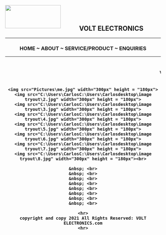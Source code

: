 <html>
    <head><title>VOLT ELECTRONICS.com</title>
    </head>
<center>
<body>
    <img src="start.jpg" width="180px" height="75px" align="left"><br>
    &nbsp; <br>
    <h2>VOLT ELECTRONICS</h2>
    <hr>
    <h3>HOME ~ ABOUT ~ SERVICE/PRODUCT ~ ENQUIRIES
    <hr>
    <marquee><h4>welcome</marquee>
    <a href="Home.html"></a>
    <a href="Products / Services.html"></a>
    <a href="Enquiries.html"></a>
    <a href="About.html"></a>

    <img src="Pictures\me.jpg" width="300px" height = "180px">
    <img src="C:\Users\CarlosC:\Users\Carlosdesktop\image tryout\2.jpg" width="300px" height = "180px">
    <img src="C:\Users\CarlosC:\Users\Carlosdesktop\image tryout\3.jpg" width="300px" height = "180px">
    <img src="C:\Users\CarlosC:\Users\Carlosdesktop\image tryout\4.jpg" width="300px" height = "180px">
    <img src="C:\Users\CarlosC:\Users\Carlosdesktop\image tryout\5.jpg" width="300px" height = "180px">
    <img src="C:\Users\CarlosC:\Users\Carlosdesktop\image tryout\6.jpg" width="300px" height = "180px">
    <img src="C:\Users\CarlosC:\Users\Carlosdesktop\image tryout\7.jpg" width="300px" height = "180px">
    <img src="C:\Users\CarlosC:\Users\Carlosdesktop\image tryout\8.jpg" width="300px" height = "180px"><br>

    &nbsp; <br>
    &nbsp; <br>
    &nbsp; <br>
    &nbsp; <br>
    &nbsp; <br>
    &nbsp; <br>
    &nbsp; <br>
    &nbsp; <br>

    <hr>
    copyright and copy 2021 All Rights Reserved: VOLT ELECTRONICS.com
    <hr>
</body>
</center>
</html>

